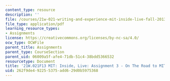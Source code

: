```yaml
---
content_type: resource
description: ''
file: /courses/21w-021-writing-and-experience-mit-inside-live-fall-2013/262f9de492255375add629d0b5975368_MIT21W_021F13_OnTheRoad.pdf
file_type: application/pdf
learning_resource_types:
- Assignments
license: https://creativecommons.org/licenses/by-nc-sa/4.0/
ocw_type: OCWFile
parent_title: Assignments
parent_type: CourseSection
parent_uid: 06009a5f-afe4-71db-51c4-38bdd5366532
resourcetype: Document
title: '21W.021F13 MIT: Inside, Live: Assignment 3 - On The Road to MIT'
uid: 262f9de4-9225-5375-add6-29d0b5975368
---
```

